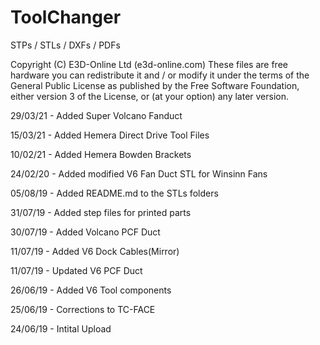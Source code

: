 # ToolChanger
STPs / STLs / DXFs / PDFs

Copyright (C) E3D-Online Ltd (e3d-online.com)
These files are free hardware you can redistribute it and / or
modify it under the terms of the General Public License as
published by the Free Software Foundation, either version 3 of
the License, or (at your option) any later version.

29/03/21 - Added Super Volcano Fanduct

15/03/21 - Added Hemera Direct Drive Tool Files

10/02/21 - Added Hemera Bowden Brackets

24/02/20 - Added modified V6 Fan Duct STL for Winsinn Fans

05/08/19 - Added README.md to the STLs folders  

31/07/19 - Added step files for printed parts

30/07/19 - Added Volcano PCF Duct

11/07/19 - Added V6 Dock Cables(Mirror)

11/07/19 - Updated V6 PCF Duct

26/06/19 - Added V6 Tool components

25/06/19 - Corrections to TC-FACE

24/06/19 - Intital Upload
